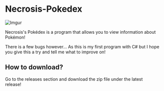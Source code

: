 # Necrosis-Pokedex
![Imgur](https://i.imgur.com/GNWlIzp.png)

Necrosis's Pokédex is a program that allows you to view information about Pokémon!

There is a few bugs however... As this is my first program with C# but I hope you give this a try and tell me what to improve on!

## How to download?

Go to the releases section and download the zip file under the latest release!
